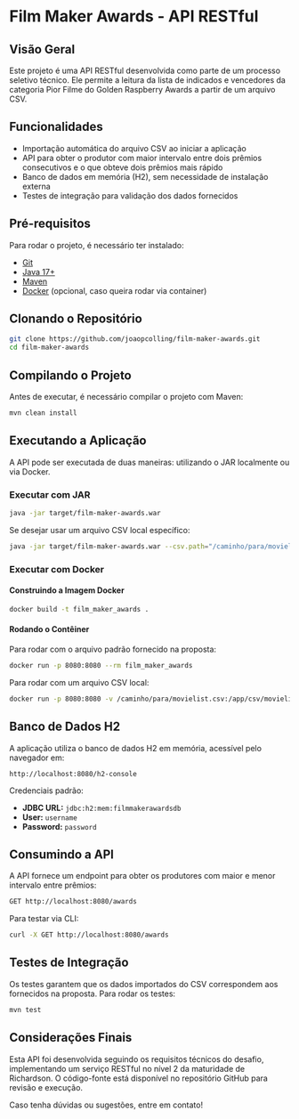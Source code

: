 # Film Maker Awards - API RESTful

## Visão Geral
Este projeto é uma API RESTful desenvolvida como parte de um processo seletivo técnico. Ele permite a leitura da lista de indicados e vencedores da categoria Pior Filme do Golden Raspberry Awards a partir de um arquivo CSV.

## Funcionalidades
- Importação automática do arquivo CSV ao iniciar a aplicação
- API para obter o produtor com maior intervalo entre dois prêmios consecutivos e o que obteve dois prêmios mais rápido
- Banco de dados em memória (H2), sem necessidade de instalação externa
- Testes de integração para validação dos dados fornecidos

## Pré-requisitos
Para rodar o projeto, é necessário ter instalado:
- [Git](https://git-scm.com/)
- [Java 17+](https://adoptium.net/)
- [Maven](https://maven.apache.org/)
- [Docker](https://www.docker.com/) (opcional, caso queira rodar via container)

## Clonando o Repositório
```sh
git clone https://github.com/joaopcolling/film-maker-awards.git
cd film-maker-awards
```

## Compilando o Projeto
Antes de executar, é necessário compilar o projeto com Maven:
```sh
mvn clean install
```

## Executando a Aplicação
A API pode ser executada de duas maneiras: utilizando o JAR localmente ou via Docker.

### Executar com JAR
```sh
java -jar target/film-maker-awards.war
```

Se desejar usar um arquivo CSV local específico:
```sh
java -jar target/film-maker-awards.war --csv.path="/caminho/para/movielist.csv"
```

### Executar com Docker
#### Construindo a Imagem Docker
```sh
docker build -t film_maker_awards .
```

#### Rodando o Contêiner
Para rodar com o arquivo padrão fornecido na proposta:
```sh
docker run -p 8080:8080 --rm film_maker_awards
```

Para rodar com um arquivo CSV local:
```sh
docker run -p 8080:8080 -v /caminho/para/movielist.csv:/app/csv/movielist.csv --rm film_maker_awards --csv.path=/app/csv/movielist.csv
```

## Banco de Dados H2
A aplicação utiliza o banco de dados H2 em memória, acessível pelo navegador em:
```
http://localhost:8080/h2-console
```
Credenciais padrão:
- **JDBC URL:** `jdbc:h2:mem:filmmakerawardsdb`
- **User:** `username`
- **Password:** `password`

## Consumindo a API
A API fornece um endpoint para obter os produtores com maior e menor intervalo entre prêmios:
```sh
GET http://localhost:8080/awards
```
Para testar via CLI:
```sh
curl -X GET http://localhost:8080/awards
```

## Testes de Integração
Os testes garantem que os dados importados do CSV correspondem aos fornecidos na proposta. Para rodar os testes:
```sh
mvn test
```

## Considerações Finais
Esta API foi desenvolvida seguindo os requisitos técnicos do desafio, implementando um serviço RESTful no nível 2 da maturidade de Richardson. O código-fonte está disponível no repositório GitHub para revisão e execução.

Caso tenha dúvidas ou sugestões, entre em contato!
